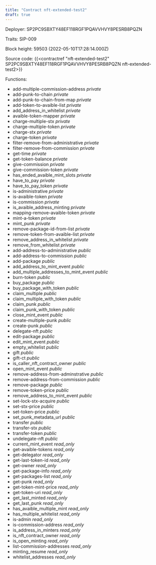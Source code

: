 ```yaml
---
title: "Contract nft-extended-test2"
draft: true
---
```

Deployer: SP2PC9SBXTY48EF118RGF1PQAVVHVY8PESRB8PQZN

Traits:
SIP-009 



Block height: 59503 (2022-05-10T17:28:14.000Z)

Source code: {{<contractref "nft-extended-test2" SP2PC9SBXTY48EF118RGF1PQAVVHVY8PESRB8PQZN nft-extended-test2>}}

Functions:

* add-multiple-commission-address _private_
* add-punk-to-chain _private_
* add-punk-to-chain-from-map _private_
* add-token-to-avaible-list _private_
* add_address_in_whitelist _private_
* avaible-token-mapper _private_
* charge-multiple-stx _private_
* charge-multiple-token _private_
* charge-stx _private_
* charge-token _private_
* filter-remove-from-administrative _private_
* filter-remove-from-commission _private_
* get-time _private_
* get-token-balance _private_
* give-commission _private_
* give-commission-token _private_
* has_ended_avaible_mint_slots _private_
* have_to_pay _private_
* have_to_pay_token _private_
* is-administrative _private_
* is-avaible-token _private_
* is-commission _private_
* is_avaible_address_minting _private_
* mapping-remove-avaible-token _private_
* mint-a-token _private_
* mint_punk _private_
* remove-package-id-from-list _private_
* remove-token-from-avaible-list _private_
* remove_address_in_whitelist _private_
* remove_from_whitelist _private_
* add-address-to-administrative _public_
* add-address-to-commission _public_
* add-package _public_
* add_address_to_mint_event _public_
* add_multiple_addresses_to_mint_event _public_
* burn-token _public_
* buy_package _public_
* buy_package_with_token _public_
* claim_multiple _public_
* claim_multiple_with_token _public_
* claim_punk _public_
* claim_punk_with_token _public_
* close_mint_event _public_
* create-multiple-punk _public_
* create-punk _public_
* delegate-nft _public_
* edit-package _public_
* edit_mint_event _public_
* empty_whitelist _public_
* gift _public_
* gift-ct _public_
* is_caller_nft_contract_owner _public_
* open_mint_event _public_
* remove-address-from-adminstrative _public_
* remove-address-from-commission _public_
* remove-package _public_
* remove-token-price _public_
* remove_address_to_mint_event _public_
* set-lock-stx-acquire _public_
* set-stx-price _public_
* set-token-price _public_
* set_punk_metadata_url _public_
* transfer _public_
* transfer-stx _public_
* transfer-token _public_
* undelegate-nft _public_
* current_mint_event _read_only_
* get-avaible-tokens _read_only_
* get-delegator _read_only_
* get-last-token-id _read_only_
* get-owner _read_only_
* get-package-info _read_only_
* get-packages-list _read_only_
* get-punk _read_only_
* get-token-mint-price _read_only_
* get-token-uri _read_only_
* get_last_minted _read_only_
* get_last_punk _read_only_
* has_avaible_multiple_mint _read_only_
* has_multiple_whitelist _read_only_
* is-admin _read_only_
* is-commission-address _read_only_
* is_address_in_minters _read_only_
* is_nft_contract_owner _read_only_
* is_open_minting _read_only_
* list-commission-addresses _read_only_
* minting_resume _read_only_
* whitelist_addresses _read_only_
